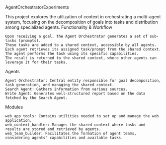 AgentOrchestratorExperiments

This project explores the utilization of context in orchestrating a multi-agent system, focusing on the decomposition of goals into tasks 
and distribution among specialized agents.
Functionality & Workflow

    Upon receiving a goal, the Agent Orchestrator generates a set of sub-tasks (prompts).
    These tasks are added to a shared context, accessible by all agents.
    Each agent retrieves its assigned task/prompt from the shared context.
    The agent performs the task using its specific capabilities.
    The result is returned to the shared context, where other agents can leverage it for their tasks.

Agents

    Agent Orchestrator: Central entity responsible for goal decomposition, task generation, and managing the shared context.
    Search Agent: Gathers information from various sources.
    Write Agent: Generates well-structured report based on the data fetched by the Search Agent.

Modules

    web_app_tools: Contains utilities needed to set up and manage the web application.
    web_context_handler: Manages the shared context where tasks and results are stored and retrieved by agents.
    web_team_builder: Facilitates the formation of agent teams, considering agents' capabilities and available tasks.
